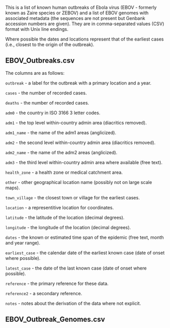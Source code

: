 This is a list of known human outbreaks of Ebola virus (EBOV - formerly known as Zaire species or ZEBOV) and a list of EBOV genomes with associated metadata (the sequences are not present but Genbank accession numbers are given). They are in comma-separated values (CSV) format with Unix line endings.

Where possible the dates and locations represent that of the earliest cases (i.e., closest to the origin of the outbreak).

## EBOV_Outbreaks.csv
The columns are as follows:

`outbreak` - a label for the outbreak with a primary location and a year.

`cases` - the number of recorded cases.

`deaths` - the number of recorded cases.

`adm0` - the country in ISO 3166 3 letter codes.

`adm1` - the top level within-country admin area (diacritics removed).

`adm1_name` - the name of the adm1 areas (anglicized).

`adm2` - the second level within-country admin area (diacritics removed).

`adm2_name` - the name of the adm2 areas (anglicized).

`adm3` - the third level within-country admin area where available (free text).

`health_zone` - a health zone or medical catchment area.

`other` - other geographical location name (possibly not on large scale maps).

`town_village` - the closest town or village for the earliest cases.

`location` - a representitive location for coordinates.

`latitude` - the latitude of the location (decimal degrees).

`longitude` - the longitude of the location (decimal degrees).

`dates` - the known or estimated time span of the epidemic (free text, month and year range).

`earliest_case` - the calendar date of the earliest known case (date of onset where possible).

`latest_case` - the date of the last known case (date of onset where possible).

`reference` - the primary reference for these data.

`reference2` - a secondary reference.

`notes` - notes about the derivation of the data where not explicit.

## EBOV_Outbreak_Genomes.csv
